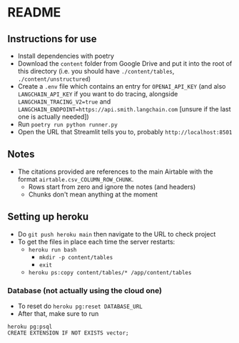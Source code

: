# README
## Instructions for use
- Install dependencies with poetry
- Download the `content` folder from Google Drive and put it into the root of this directory (i.e. you should have `./content/tables`, `./content/unstructured`)
- Create a `.env` file which contains an entry for `OPENAI_API_KEY` (and also `LANGCHAIN_API_KEY` if you want to do tracing, alongside `LANGCHAIN_TRACING_V2=true` and `LANGCHAIN_ENDPOINT=https://api.smith.langchain.com` \[unsure if the last one is actually needed])
- Run `poetry run python runner.py`
- Open the URL that Streamlit tells you to, probably `http://localhost:8501`

## Notes
- The citations provided are references to the main Airtable with the format `airtable.csv_COLUMN_ROW_CHUNK`.
  - Rows start from zero and ignore the notes (and headers)
  - Chunks don't mean anything at the moment

## Setting up heroku
- Do `git push heroku main` then navigate to the URL to check project
- To get the files in place each time the server restarts:
  - `heroku run bash`
    - `mkdir -p content/tables`
    - `exit`
  - `heroku ps:copy content/tables/* /app/content/tables`

### Database (not actually using the cloud one)
- To reset do `heroku pg:reset DATABASE_URL`
- After that, make sure to run
```
heroku pg:psql
CREATE EXTENSION IF NOT EXISTS vector;
```
